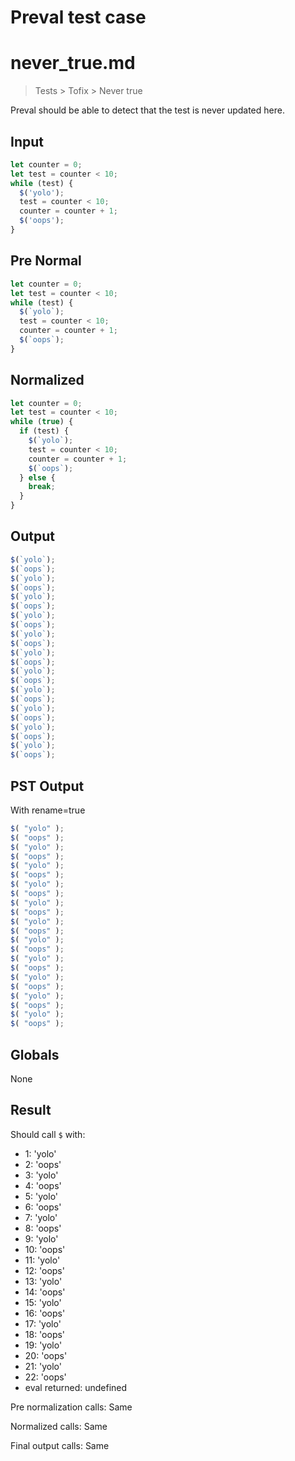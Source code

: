 # Preval test case

# never_true.md

> Tests > Tofix > Never true

Preval should be able to detect that the test is never updated here.

## Input

`````js filename=intro
let counter = 0;
let test = counter < 10;
while (test) {
  $('yolo');
  test = counter < 10;
  counter = counter + 1;
  $('oops');
}
`````

## Pre Normal


`````js filename=intro
let counter = 0;
let test = counter < 10;
while (test) {
  $(`yolo`);
  test = counter < 10;
  counter = counter + 1;
  $(`oops`);
}
`````

## Normalized


`````js filename=intro
let counter = 0;
let test = counter < 10;
while (true) {
  if (test) {
    $(`yolo`);
    test = counter < 10;
    counter = counter + 1;
    $(`oops`);
  } else {
    break;
  }
}
`````

## Output


`````js filename=intro
$(`yolo`);
$(`oops`);
$(`yolo`);
$(`oops`);
$(`yolo`);
$(`oops`);
$(`yolo`);
$(`oops`);
$(`yolo`);
$(`oops`);
$(`yolo`);
$(`oops`);
$(`yolo`);
$(`oops`);
$(`yolo`);
$(`oops`);
$(`yolo`);
$(`oops`);
$(`yolo`);
$(`oops`);
$(`yolo`);
$(`oops`);
`````

## PST Output

With rename=true

`````js filename=intro
$( "yolo" );
$( "oops" );
$( "yolo" );
$( "oops" );
$( "yolo" );
$( "oops" );
$( "yolo" );
$( "oops" );
$( "yolo" );
$( "oops" );
$( "yolo" );
$( "oops" );
$( "yolo" );
$( "oops" );
$( "yolo" );
$( "oops" );
$( "yolo" );
$( "oops" );
$( "yolo" );
$( "oops" );
$( "yolo" );
$( "oops" );
`````

## Globals

None

## Result

Should call `$` with:
 - 1: 'yolo'
 - 2: 'oops'
 - 3: 'yolo'
 - 4: 'oops'
 - 5: 'yolo'
 - 6: 'oops'
 - 7: 'yolo'
 - 8: 'oops'
 - 9: 'yolo'
 - 10: 'oops'
 - 11: 'yolo'
 - 12: 'oops'
 - 13: 'yolo'
 - 14: 'oops'
 - 15: 'yolo'
 - 16: 'oops'
 - 17: 'yolo'
 - 18: 'oops'
 - 19: 'yolo'
 - 20: 'oops'
 - 21: 'yolo'
 - 22: 'oops'
 - eval returned: undefined

Pre normalization calls: Same

Normalized calls: Same

Final output calls: Same

